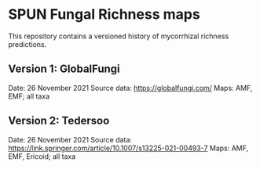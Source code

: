 # SPUN Fungal Richness maps
This repository contains a versioned history of mycorrhizal richness predictions. 

## Version 1: GlobalFungi
Date: 26 November 2021
Source data: https://globalfungi.com/
Maps: AMF, EMF; all taxa

## Version 2: Tedersoo
Date: 26 November 2021
Source data: https://link.springer.com/article/10.1007/s13225-021-00493-7
Maps: AMF, EMF, Ericoid; all taxa
